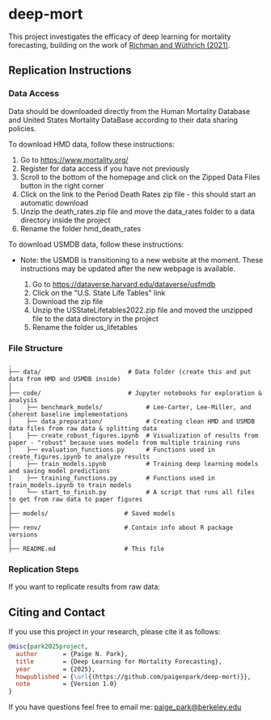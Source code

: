 # deep-mort

This project investigates the efficacy of deep learning for mortality forecasting, building on the work of [Richman and Wüthrich (2021)](https://www.cambridge.org/core/journals/annals-of-actuarial-science/article/neural-network-extension-of-the-leecartermodel-to-multiple-populations/19651C62C3976DCD73C79E57CF4A071C). 

## Replication Instructions

### Data Access

Data should be downloaded directly from the Human Mortality Database and United States Mortality DataBase according to their data sharing policies. 

To download HMD data, follow these instructions:

  1. Go to https://www.mortality.org/
  2. Register for data access if you have not previously
  3. Scroll to the bottom of the homepage and click on the Zipped Data Files button in the right corner
  4. Click on the link to the Period Death Rates zip file - this should start an automatic download
  5. Unzip the death_rates.zip file and move the data_rates folder to a data directory inside the project
  6. Rename the folder hmd_death_rates 
  
To download USMDB data, follow these instructions:
* Note: the USMDB is transitioning to a new website at the moment. These instructions may be updated after the new webpage is available.

  1. Go to https://dataverse.harvard.edu/dataverse/usfmdb
  2. Click on the "U.S. State Life Tables" link
  3. Download the zip file
  4. Unzip the USStateLifetables2022.zip file and moved the unzipped file to the data directory in the project
  5. Rename the folder us_lifetables

### File Structure
```
.
├── data/                        # Data folder (create this and put data from HMD and USMDB inside)
│
├── code/                        # Jupyter notebooks for exploration & analysis
│    ├── benchmark_models/            # Lee-Carter, Lee-Miller, and Coherent baseline implementations
│    ├── data_preparation/            # Creating clean HMD and USMDB data files from raw data & splitting data
│    ├── create_robust_figures.ipynb  # Visualization of results from paper - "robust" because uses models from multiple training runs
│    ├── evaluation_functions.py      # Functions used in create_figures.ipynb to analyze results
│    ├── train_models.ipynb           # Training deep learning models and saving model predictions
|    ├── training_functions.py        # Functions used in train_models.ipynb to train models
│    └── start_to_finish.py           # A script that runs all files to get from raw data to paper figures 
│
├── models/                     # Saved models 
│
├── renv/                       # Contain info about R package versions
│
├── README.md                   # This file
```
### Replication Steps

If you want to replicate results from raw data: 

  

## Citing and Contact

If you use this project in your research, please cite it as follows:
```bibtex
@misc{park2025project,
  author       = {Paige N. Park},
  title        = {Deep Learning for Mortality Forecasting},
  year         = {2025},
  howpublished = {\url{(https://github.com/paigenpark/deep-mort)}},
  note         = {Version 1.0}
}
```
If you have questions feel free to email me: paige_park@berkeley.edu
